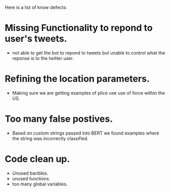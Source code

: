 Here is a list of know defects:
# Missing Functionality to repond to user's tweets.
  - not able to get the bot to repond to tweets but unable to control what the reponse is to the twitter user.
# Refining the location parameters.
 - Making sure we are getting examples of plice use use of force within the US.
# Too many false postives.
  - Based on custom strings passed into BERT we found examples where the string was incorrectly classified.
# Code clean up.
  - Unused baribles.
  - unused functions.
  - too many global variables.
